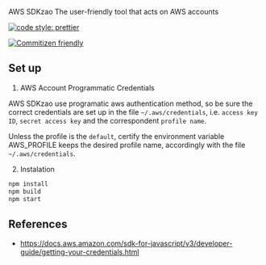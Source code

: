 AWS SDKzao
The user-friendly tool that acts on AWS accounts

[![code style: prettier](https://img.shields.io/badge/code_style-prettier-ff69b4.svg?style=flat-square)](https://github.com/prettier/prettier)

[![Commitizen friendly](https://img.shields.io/badge/commitizen-friendly-brightgreen.svg)](http://commitizen.github.io/cz-cli/)

## Set up

1. AWS Account Programmatic Credentials

AWS SDKzao use programatic aws authentication method, so be sure the correct credentials are set up in the file `~/.aws/credentials`, i.e. `access key ID`, `secret access key` and the correspondent `profile name`. 

Unless the profile is the `default`, certify the environment variable AWS_PROFILE keeps the desired profile name, accordingly with the file `~/.aws/credentials`. 


2. Instalation

```sh
npm install
npm build
npm start
```

## References
- https://docs.aws.amazon.com/sdk-for-javascript/v3/developer-guide/getting-your-credentials.html
